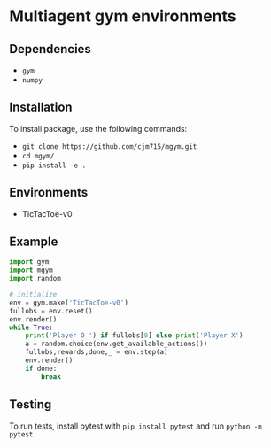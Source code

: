 # Multiagent gym environments

## Dependencies
* `gym`
* `numpy`

## Installation
To install package, use the following commands:
* `git clone https://github.com/cjm715/mgym.git`
* `cd mgym/`
* `pip install -e .`

## Environments
* TicTacToe-v0

## Example
```python
import gym
import mgym
import random

# initialize
env = gym.make('TicTacToe-v0')
fullobs = env.reset()
env.render()
while True:
    print('Player O ') if fullobs[0] else print('Player X')
    a = random.choice(env.get_available_actions())
    fullobs,rewards,done,_ = env.step(a)
    env.render()
    if done:
        break
```

## Testing
To run tests, install pytest with `pip install pytest` and run `python -m pytest`
